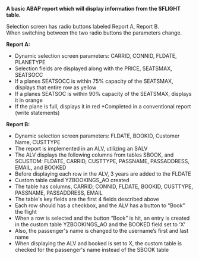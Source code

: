 **A basic ABAP report which will display information from the SFLIGHT table.**

Selection screen has radio buttons labeled Report A, Report B.\
When switching between the two radio buttons the parameters change.

**Report A:**
- Dynamic selection screen parameters: CARRID, CONNID, FLDATE, PLANETYPE
- Selection fields are displayed along with the PRICE, SEATSMAX, SEATSOCC
- If a planes SEATSOCC is within 75% capacity of the SEATSMAX, displays that entire row as yellow
- If a planes SEATSOC is within 90% capacity of the SEATSMAX, displays it in orange
- If the plane is full, displays it in red
*Completed in a conventional report (write statements)

**Report B:**
- Dynamic selection screen parameters:  FLDATE, BOOKID, Customer Name, CUSTTYPE
- The report is implemented in an ALV, utilizing an SALV
- The ALV displays the following columns from tables SBOOK, and SCUSTOM: FLDATE, CARRID, CUSTTYPE, PASSNAME, PASSADDRESS, EMAIL, and BOOKED
- Before displaying each row in the ALV, 3 years are added to the FLDATE
- Custom table called YZBOOKINGS_AO created
- The table has columns, CARRID, CONNID, FLDATE, BOOKID, CUSTTYPE, PASSNAME, PASSADDRESS, EMAIL
- The table's key fields are the first 4 fields described above
- Each row should has a checkbox, and the ALV has a button to “Book” the flight
- When a row is selected and the button “Book” is hit, an entry is created in the custom table YZBOOKINGS_AO and the BOOKED field set to ‘X’
- Also, the passenger's name is changed to the username’s first and last name
- When displaying the ALV and booked is set to X, the custom table is checked for the passenger's name instead of the SBOOK table
